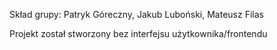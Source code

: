 Skład grupy: Patryk Góreczny, Jakub Luboński, Mateusz Filas

Projekt został stworzony bez interfejsu użytkownika/frontendu
